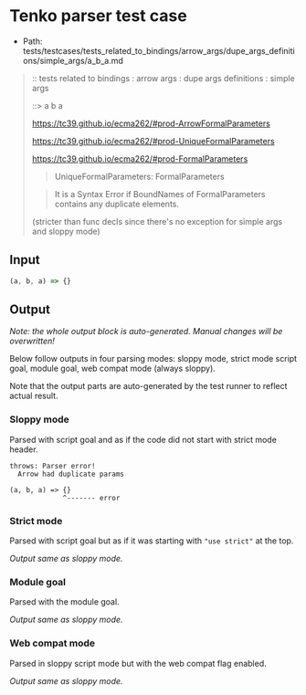 # Tenko parser test case

- Path: tests/testcases/tests_related_to_bindings/arrow_args/dupe_args_definitions/simple_args/a_b_a.md

> :: tests related to bindings : arrow args : dupe args definitions : simple args
>
> ::> a b a
> 
> https://tc39.github.io/ecma262/#prod-ArrowFormalParameters
> 
> https://tc39.github.io/ecma262/#prod-UniqueFormalParameters
> 
> https://tc39.github.io/ecma262/#prod-FormalParameters
> 
> > UniqueFormalParameters: FormalParameters
> 
> >   It is a Syntax Error if BoundNames of FormalParameters contains any duplicate elements.
> 
> (stricter than func decls since there's no exception for simple args and sloppy mode)


## Input


`````js
(a, b, a) => {}
`````

## Output

_Note: the whole output block is auto-generated. Manual changes will be overwritten!_

Below follow outputs in four parsing modes: sloppy mode, strict mode script goal, module goal, web compat mode (always sloppy).

Note that the output parts are auto-generated by the test runner to reflect actual result.

### Sloppy mode

Parsed with script goal and as if the code did not start with strict mode header.

`````
throws: Parser error!
  Arrow had duplicate params

(a, b, a) => {}
             ^------- error
`````

### Strict mode

Parsed with script goal but as if it was starting with `"use strict"` at the top.

_Output same as sloppy mode._

### Module goal

Parsed with the module goal.

_Output same as sloppy mode._

### Web compat mode

Parsed in sloppy script mode but with the web compat flag enabled.

_Output same as sloppy mode._

